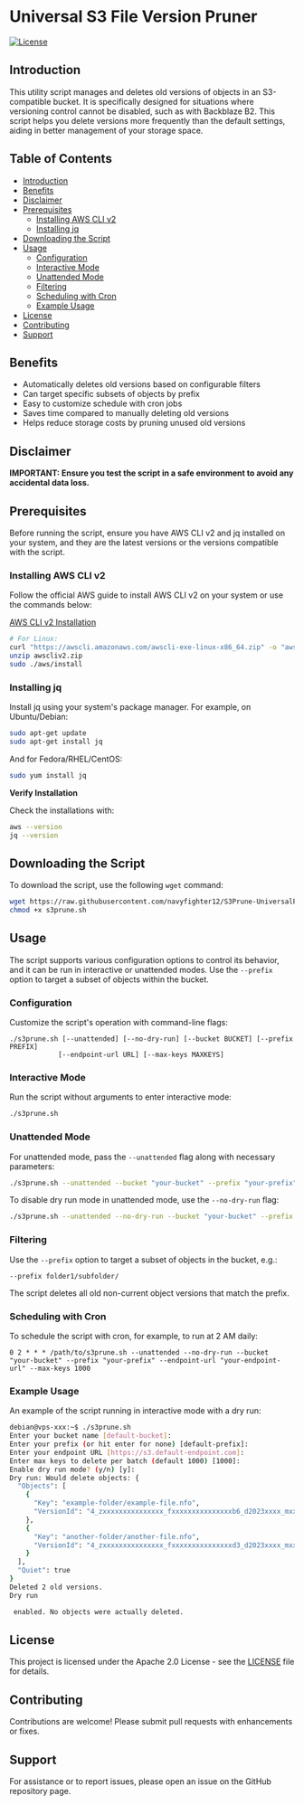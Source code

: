# Universal S3 File Version Pruner 

[![License](https://img.shields.io/github/license/navyfighter12/S3Prune-UniversalFileVersionTool?label=license&style=flat-square)](LICENSE)

## Introduction

This utility script manages and deletes old versions of objects in an S3-compatible bucket. It is specifically designed for situations where versioning control cannot be disabled, such as with Backblaze B2. This script helps you delete versions more frequently than the default settings, aiding in better management of your storage space.

## Table of Contents

- [Introduction](#introduction)
- [Benefits](#benefits)
- [Disclaimer](#disclaimer)
- [Prerequisites](#prerequisites)
  - [Installing AWS CLI v2](#installing-aws-cli-v2)
  - [Installing jq](#installing-jq)
- [Downloading the Script](#downloading-the-script)
- [Usage](#usage)
  - [Configuration](#configuration)
  - [Interactive Mode](#interactive-mode)
  - [Unattended Mode](#unattended-mode)
  - [Filtering](#filtering)
  - [Scheduling with Cron](#scheduling-with-cron)
  - [Example Usage](#example-usage)
- [License](#license)
- [Contributing](#contributing)
- [Support](#support)

## Benefits

- Automatically deletes old versions based on configurable filters
- Can target specific subsets of objects by prefix  
- Easy to customize schedule with cron jobs
- Saves time compared to manually deleting old versions
- Helps reduce storage costs by pruning unused old versions

## **Disclaimer**

**IMPORTANT: Ensure you test the script in a safe environment to avoid any accidental data loss.**

## Prerequisites

Before running the script, ensure you have AWS CLI v2 and jq installed on your system, and they are the latest versions or the versions compatible with the script.

### Installing AWS CLI v2

Follow the official AWS guide to install AWS CLI v2 on your system or use the commands below:

[AWS CLI v2 Installation](https://docs.aws.amazon.com/cli/latest/userguide/install-cliv2.html)

```sh
# For Linux:
curl "https://awscli.amazonaws.com/awscli-exe-linux-x86_64.zip" -o "awscliv2.zip"
unzip awscliv2.zip
sudo ./aws/install
```

### Installing jq

Install jq using your system's package manager. For example, on Ubuntu/Debian:

```sh
sudo apt-get update
sudo apt-get install jq
```

And for Fedora/RHEL/CentOS:

```sh
sudo yum install jq
```

**Verify Installation**

Check the installations with:

```sh
aws --version
jq --version
```

## Downloading the Script

To download the script, use the following `wget` command:

```sh
wget https://raw.githubusercontent.com/navyfighter12/S3Prune-UniversalFileVersionTool/main/s3prune.sh
chmod +x s3prune.sh
```

## Usage

The script supports various configuration options to control its behavior, and it can be run in interactive or unattended modes. Use the `--prefix` option to target a subset of objects within the bucket.

### Configuration

Customize the script's operation with command-line flags:

```
./s3prune.sh [--unattended] [--no-dry-run] [--bucket BUCKET] [--prefix PREFIX]
            [--endpoint-url URL] [--max-keys MAXKEYS] 
```

### Interactive Mode

Run the script without arguments to enter interactive mode:

```sh
./s3prune.sh
```

### Unattended Mode

For unattended mode, pass the `--unattended` flag along with necessary parameters:

```sh
./s3prune.sh --unattended --bucket "your-bucket" --prefix "your-prefix" --endpoint-url "your-endpoint-url" --max-keys 1000
```

To disable dry run mode in unattended mode, use the `--no-dry-run` flag:

```sh
./s3prune.sh --unattended --no-dry-run --bucket "your-bucket" --prefix "your-prefix" --endpoint-url "your-endpoint-url" --max-keys 1000
```

### Filtering

Use the `--prefix` option to target a subset of objects in the bucket, e.g.:

```
--prefix folder1/subfolder/
```

The script deletes all old non-current object versions that match the prefix.

### Scheduling with Cron

To schedule the script with cron, for example, to run at 2 AM daily:

```cron
0 2 * * * /path/to/s3prune.sh --unattended --no-dry-run --bucket "your-bucket" --prefix "your-prefix" --endpoint-url "your-endpoint-url" --max-keys 1000
```

### Example Usage

An example of the script running in interactive mode with a dry run:

```sh
debian@vps-xxx:~$ ./s3prune.sh 
Enter your bucket name [default-bucket]: 
Enter your prefix (or hit enter for none) [default-prefix]: 
Enter your endpoint URL [https://s3.default-endpoint.com]: 
Enter max keys to delete per batch (default 1000) [1000]: 
Enable dry run mode? (y/n) [y]: 
Dry run: Would delete objects: {
  "Objects": [
    {
      "Key": "example-folder/example-file.nfo",
      "VersionId": "4_zxxxxxxxxxxxxxxx_fxxxxxxxxxxxxxxxb6_d2023xxxx_mxxxxxx_c005_vxxxxxxx_txxxx_u0xxxxxxxxxxx"
    },
    {
      "Key": "another-folder/another-file.nfo",
      "VersionId": "4_zxxxxxxxxxxxxxxx_fxxxxxxxxxxxxxxxd3_d2023xxxx_mxxxxxx_c005_vxxxxxxx_txxxx_u0xxxxxxxxxxx"
    }
  ],
  "Quiet": true
}
Deleted 2 old versions.
Dry run

 enabled. No objects were actually deleted.
```

## License

This project is licensed under the Apache 2.0 License - see the [LICENSE](LICENSE) file for details.

## Contributing

Contributions are welcome! Please submit pull requests with enhancements or fixes.

## Support

For assistance or to report issues, please open an issue on the GitHub repository page.
